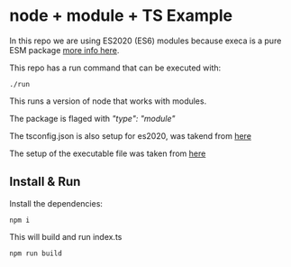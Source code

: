 # node + module + TS Example #
In this repo we are using ES2020 (ES6) modules because execa is a pure ESM package [more info here](https://gist.github.com/sindresorhus/a39789f98801d908bbc7ff3ecc99d99c).

This repo has a run command that can be executed with:

    ./run

This runs a version of node that works with modules.

The package is flaged with *"type": "module"*

The tsconfig.json is also setup for es2020, was takend from [here](https://stackoverflow.com/questions/61305578/what-typescript-configuration-produces-output-closest-to-node-js-14-capabilities) 

The setup of the executable file was taken from [here](https://stackoverflow.com/questions/33509816/what-exactly-does-usr-bin-env-node-do-at-the-beginning-of-node-files)

## Install & Run ##
Install the dependencies:

    npm i

This will build and run index.ts

    npm run build

